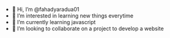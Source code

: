 - 👋 Hi, I’m @fahadyaradua01
- 👀 I’m interested in learning new things everytime
- 🌱 I’m currently learning javascript
- 💞️ I’m looking to collaborate on a project to develop a website

<!---
fahadyaradua01/fahadyaradua01 is a ✨ special ✨ repository because its `README.md` (this file) appears on your GitHub profile.
You can click the Preview link to take a look at your changes.
--->
